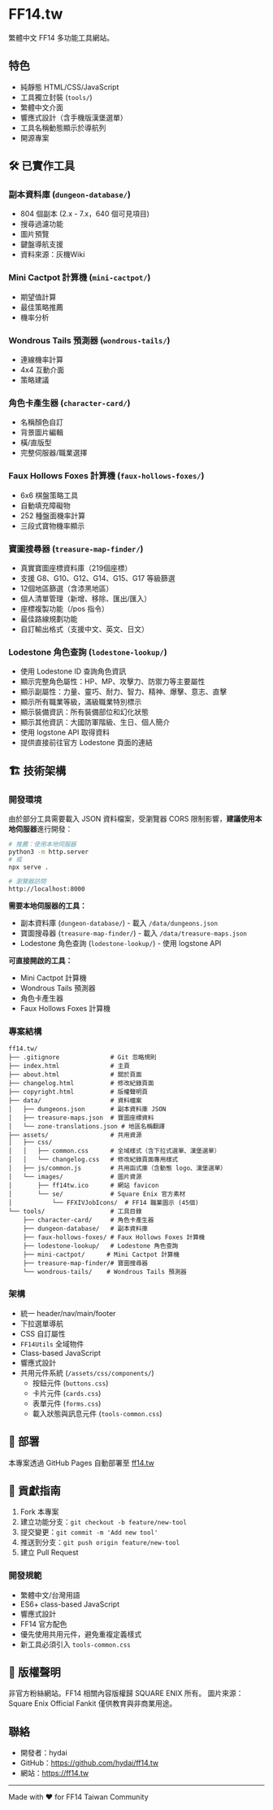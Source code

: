 # FF14.tw

繁體中文 FF14 多功能工具網站。

## 特色

- 純靜態 HTML/CSS/JavaScript
- 工具獨立封裝 (`tools/`)
- 繁體中文介面
- 響應式設計（含手機版漢堡選單）
- 工具名稱動態顯示於導航列
- 開源專案

## 🛠️ 已實作工具

### 副本資料庫 (`dungeon-database/`)
- 804 個副本 (2.x - 7.x，640 個可見項目)
- 搜尋過濾功能
- 圖片預覽
- 鍵盤導航支援
- 資料來源：灰機Wiki

### Mini Cactpot 計算機 (`mini-cactpot/`)
- 期望值計算
- 最佳策略推薦
- 機率分析

### Wondrous Tails 預測器 (`wondrous-tails/`)
- 連線機率計算
- 4x4 互動介面
- 策略建議

### 角色卡產生器 (`character-card/`)
- 名稱顏色自訂
- 背景圖片編輯
- 橫/直版型
- 完整伺服器/職業選擇

### Faux Hollows Foxes 計算機 (`faux-hollows-foxes/`)
- 6x6 棋盤策略工具
- 自動填充障礙物
- 252 種盤面機率計算
- 三段式寶物機率顯示

### 寶圖搜尋器 (`treasure-map-finder/`)
- 真實寶圖座標資料庫（219個座標）
- 支援 G8、G10、G12、G14、G15、G17 等級篩選
- 12個地區篩選（含漆黑地區）
- 個人清單管理（新增、移除、匯出/匯入）
- 座標複製功能（/pos 指令）
- 最佳路線規劃功能
- 自訂輸出格式（支援中文、英文、日文）

### Lodestone 角色查詢 (`lodestone-lookup/`)
- 使用 Lodestone ID 查詢角色資訊
- 顯示完整角色屬性：HP、MP、攻擊力、防禦力等主要屬性
- 顯示副屬性：力量、靈巧、耐力、智力、精神、爆擊、意志、直擊
- 顯示所有職業等級，滿級職業特別標示
- 顯示裝備資訊：所有裝備部位和幻化狀態
- 顯示其他資訊：大國防軍階級、生日、個人簡介
- 使用 logstone API 取得資料
- 提供直接前往官方 Lodestone 頁面的連結


## 🏗️ 技術架構

### 開發環境

由於部分工具需要載入 JSON 資料檔案，受瀏覽器 CORS 限制影響，**建議使用本地伺服器**進行開發：

```bash
# 推薦：使用本地伺服器
python3 -m http.server
# 或
npx serve .

# 瀏覽器訪問
http://localhost:8000
```

**需要本地伺服器的工具：**
- 副本資料庫 (`dungeon-database/`) - 載入 `/data/dungeons.json`
- 寶圖搜尋器 (`treasure-map-finder/`) - 載入 `/data/treasure-maps.json`
- Lodestone 角色查詢 (`lodestone-lookup/`) - 使用 logstone API

**可直接開啟的工具：**
- Mini Cactpot 計算機
- Wondrous Tails 預測器
- 角色卡產生器
- Faux Hollows Foxes 計算機

### 專案結構
```
ff14.tw/
├── .gitignore              # Git 忽略規則
├── index.html              # 主頁
├── about.html              # 關於頁面
├── changelog.html          # 修改紀錄頁面
├── copyright.html          # 版權聲明頁
├── data/                   # 資料檔案
│   ├── dungeons.json       # 副本資料庫 JSON
│   ├── treasure-maps.json  # 寶圖座標資料
│   └── zone-translations.json # 地區名稱翻譯
├── assets/                 # 共用資源
│   ├── css/
│   │   ├── common.css      # 全域樣式（含下拉式選單、漢堡選單）
│   │   └── changelog.css   # 修改紀錄頁面專用樣式
│   ├── js/common.js        # 共用函式庫（含動態 logo、漢堡選單）
│   └── images/             # 圖片資源
│       ├── ff14tw.ico      # 網站 favicon
│       └── se/             # Square Enix 官方素材
│           └── FFXIVJobIcons/  # FF14 職業圖示 (45個)
└── tools/                  # 工具目錄
    ├── character-card/     # 角色卡產生器
    ├── dungeon-database/   # 副本資料庫
    ├── faux-hollows-foxes/ # Faux Hollows Foxes 計算機
    ├── lodestone-lookup/   # Lodestone 角色查詢
    ├── mini-cactpot/      # Mini Cactpot 計算機
    ├── treasure-map-finder/# 寶圖搜尋器
    └── wondrous-tails/    # Wondrous Tails 預測器
```

### 架構
- 統一 header/nav/main/footer
- 下拉選單導航
- CSS 自訂屬性
- `FF14Utils` 全域物件
- Class-based JavaScript
- 響應式設計
- 共用元件系統 (`/assets/css/components/`)
  - 按鈕元件 (`buttons.css`)
  - 卡片元件 (`cards.css`)
  - 表單元件 (`forms.css`)
  - 載入狀態與訊息元件 (`tools-common.css`)

## 🚀 部署

本專案透過 GitHub Pages 自動部署至 [ff14.tw](https://ff14.tw)

## 🤝 貢獻指南

1. Fork 本專案
2. 建立功能分支：`git checkout -b feature/new-tool`
3. 提交變更：`git commit -m 'Add new tool'`
4. 推送到分支：`git push origin feature/new-tool`
5. 建立 Pull Request

### 開發規範
- 繁體中文/台灣用語
- ES6+ class-based JavaScript
- 響應式設計
- FF14 官方配色
- 優先使用共用元件，避免重複定義樣式
- 新工具必須引入 `tools-common.css`

## 📄 版權聲明

非官方粉絲網站。FF14 相關內容版權歸 SQUARE ENIX 所有。
圖片來源：Square Enix Official Fankit
僅供教育與非商業用途。

## 聯絡

- 開發者：hydai
- GitHub：https://github.com/hydai/ff14.tw
- 網站：https://ff14.tw

---

Made with ❤️ for FF14 Taiwan Community
